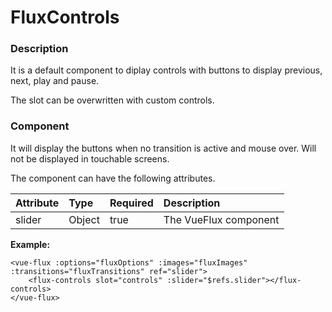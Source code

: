 # FluxControls

### Description

It is a default component to diplay controls with buttons to display previous, next, play and pause.

The slot can be overwritten with custom controls.

### Component

It will display the buttons when no transition is active and mouse over. Will not be displayed in touchable screens.

The component can have the following attributes.

| Attribute | Type | Required | Description |
| :--- | :--- | :--- | :--- |
| slider | Object | true | The VueFlux component |

**Example:**

```markup
<vue-flux :options="fluxOptions" :images="fluxImages" :transitions="fluxTransitions" ref="slider">
    <flux-controls slot="controls" :slider="$refs.slider"></flux-controls>
</vue-flux>
```



